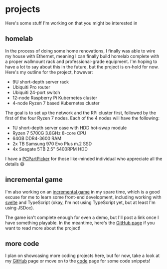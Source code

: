 # projects

Here's some stuff I'm working on that you might be interested in

## homelab

In the process of doing some home renovations, I finally was able to wire my house with Ethernet, meaning I can finally build homelab complete with a proper wallmount rack and professional-grade equipment. I'm hoping to have a lot to say about this in the future, but the project is on-hold for now. Here's my outline for the project, however:

- 9U short-depth server rack
- Ubiquiti Pro router
- Ubiquiti 24-port switch
- 12-node Raspberry Pi Kubernetes cluster
- 4-node Ryzen 7 based Kubernetes cluster

The goal is to set up the network and the RPi cluster first, followed by the first of the four Ryzen 7 nodes. Each of the 4 nodes will have the following:

- 1U short-depth server case with HDD hot-swap module
- Ryzen 7 5700G 3.8GHz 8-core CPU
- 64GB DDR4-3600 RAM
- 2x TB Samsung 970 Evo Plus m.2 SSD
- 4x Seagate 5TB 2.5" 5400RPM HDD

I have a [PCPartPicker](https://pcpartpicker.com/user/EagleRock/saved/#view=Csv4pg) for those like-minded individual who appreciate all the details :smile:

## incremental game

I'm also working on an [incremental game](https://en.wikipedia.org/wiki/Incremental_game) in my spare time, which is a good excuse for me to learn some front-end development, including working with [svelte](https://svelte.dev/) and TypeScript (okay, I'm not using TypeScript yet, but at least I'm using JSDoc).

The game isn't complete enough for even a demo, but I'll post a link once I have something playable. In the meantime, here's the [GitHub page](https://github.com/eaglerock1337/tomeclicker) if you want to read more about the project!

## more code

I plan on showcasing more coding projects here, but for now, take a look at my [GitHub](https://github.com/eaglerock1337) page or move on to the [code](code) page for some code snippets!
